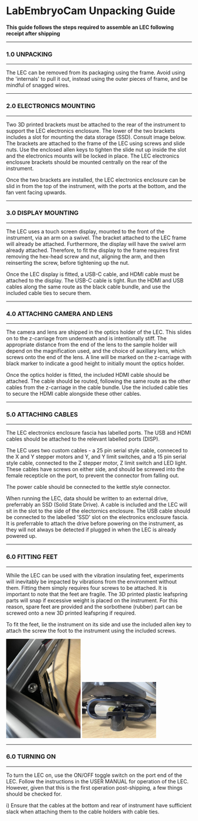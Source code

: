 # LabEmbryoCam Unpacking Guide

**This guide follows the steps required to assemble an LEC following receipt after shipping**

-----------------
### 1.0 UNPACKING
-----------------
The LEC can be removed from its packaging using the frame. Avoid using the 'internals' to pull it out, instead using the outer pieces of frame, and be mindful of snagged wires.

-----------------
### 2.0 ELECTRONICS MOUNTING
-----------------
Two 3D printed brackets must be attached to the rear of the instrument to support the LEC electronics enclosure. The lower of the two brackets includes a slot for mounting the data storage (SSD). Consult image below. The brackets are attached to the frame of the LEC using screws and slide nuts. Use the enclosed allen keys to tighten the slide nut up inside the slot and the electronics mounts will be locked in place. The LEC electronics enclosure brackets should be mounted centrally on the rear of the instrument.

Once the two brackets are installed, the LEC electronics enclosure can be slid in from the top of the instrument, with the ports at the bottom, and the fan vent facing upwards.

-----------------
### 3.0 DISPLAY MOUNTING
-----------------
The LEC uses a touch screen display, mounted to the front of the instrument, via an arm on a swivel. The bracket attached to the LEC frame will already be attached. Furthermore, the display will have the swivel arm already attached. Therefore, to fit the display to the frame requires first removing the hex-head screw and nut, aligning the arm, and then reinserting the screw, before tightening up the nut.

Once the LEC display is fitted, a USB-C cable, and HDMI cable must be attached to the display. The USB-C cable is tight. Run the HDMI and USB cables along the same route as the black cable bundle, and use the included cable ties to secure them.

-----------------
### 4.0 ATTACHING CAMERA AND LENS
-----------------
The camera and lens are shipped in the optics holder of the LEC. This slides on to the z-carriage from underneath and is intentionally stiff. The appropriate distance from the end of the lens to the sample holder will depend on the magnification used, and the choice of auxillary lens, which screws onto the end of the lens. A line will be marked on the z-carriage with black marker to indicate a good height to initially mount the optics holder. 

Once the optics holder is fitted, the included HDMI cable should be attached. The cable should be routed, following the same route as the other cables from the z-carriage in the cable bundle. Use the included cable ties to secure the HDMI cable alongside these other cables.

-----------------
### 5.0 ATTACHING CABLES
-----------------
The LEC electronics enclosure fascia has labelled ports. The USB and HDMI cables should be attached to the relevant labelled ports (DISP).

The LEC uses two custom cables - a 25 pin serial style cable, conneced to the X and Y stepper motors and Y, and Y limit switches, and a 15 pin serial style cable, connected to the Z stepper motor, Z limit switch and LED light. These cables have screws on either side, and should be screwed into the female recepticle on the port, to prevent the connector from falling out.

The power cable should be connected to the kettle style connector.

When running the LEC, data should be written to an external drive, preferrably an SSD (Solid State Drive). A cable is included  and the LEC will sit in the slot to the side of the electornics enclosure. The USB cable should be connected to the labelled 'SSD' slot on the electronics enclosure fascia. It is preferrable to attach the drive before powering on the instrument, as they will not always be detected if plugged in when the LEC is already powered up.

-----------------
### 6.0 FITTING FEET
-----------------
While the LEC can be used with the vibration insulating feet, experiments will inevitably be impacted by vibrations from the environment without them. Fitting them simply requires four screws to be attached. It is important to note that the feet are fragile. The 3D printed plastic leafspring parts will snap if excessive weight is placed on the instrument. For this reason, spare feet are provided and the sorbothene (rubber) part can be screwed onto a new 3D printed leafspring if required.

To fit the feet, lie the instrument on its side and use the included allen key to attach the screw the foot to the instrument using the included screws.

<img src="assets/feet-attachment-upper.jpeg"  width="40%"> <img src="assets/feet-attachment-lower.jpeg"  width="40%">

-----------------
### 6.0 TURNING ON
-----------------
To turn the LEC on, use the ON/OFF toggle switch on the port end of the LEC. Follow the instructions in the USER MANUAL for operation of the LEC. However, given that this is the first operation post-shipping, a few things should be checked for.

i) Ensure that the cables at the bottom and rear of instrument have sufficient slack when attaching them to the cable holders with cable ties.
